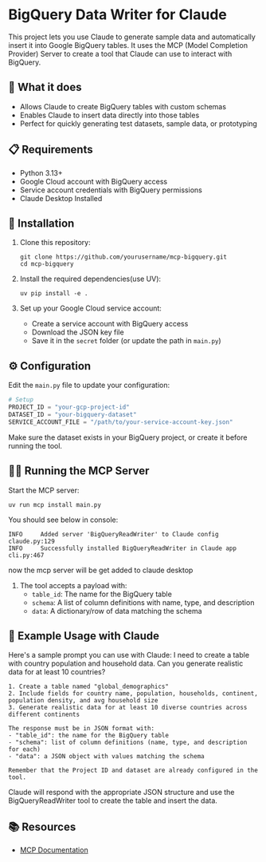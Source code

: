 # BigQuery Data Writer for Claude

This project lets you use Claude to generate sample data and automatically insert it into Google BigQuery tables. It uses the MCP (Model Completion Provider) Server to create a tool that Claude can use to interact with BigQuery.

## 🚀 What it does

- Allows Claude to create BigQuery tables with custom schemas
- Enables Claude to insert data directly into those tables
- Perfect for quickly generating test datasets, sample data, or prototyping

## 📋 Requirements

- Python 3.13+
- Google Cloud account with BigQuery access
- Service account credentials with BigQuery permissions
- Claude Desktop Installed 

## 🔧 Installation

1. Clone this repository:
   ```
   git clone https://github.com/yourusername/mcp-bigquery.git
   cd mcp-bigquery
   ```

2. Install the required dependencies(use UV):
   ```
   uv pip install -e .
   ```

3. Set up your Google Cloud service account:
   - Create a service account with BigQuery access
   - Download the JSON key file
   - Save it in the `secret` folder (or update the path in `main.py`)

## ⚙️ Configuration

Edit the `main.py` file to update your configuration:

```python
# Setup
PROJECT_ID = "your-gcp-project-id"
DATASET_ID = "your-bigquery-dataset"
SERVICE_ACCOUNT_FILE = "/path/to/your-service-account-key.json"
```

Make sure the dataset exists in your BigQuery project, or create it before running the tool.

## 🏃‍♂️ Running the MCP Server

Start the MCP server:

```
uv run mcp install main.py  
```

You should see below in console:
```
INFO     Added server 'BigQueryReadWriter' to Claude config                                                                                       claude.py:129
INFO     Successfully installed BigQueryReadWriter in Claude app                                                                                     cli.py:467
```
now the mcp server will be get added to claude desktop

1. The tool accepts a payload with:
   - `table_id`: The name for the BigQuery table
   - `schema`: A list of column definitions with name, type, and description
   - `data`: A dictionary/row of data matching the schema

## 📝 Example Usage with Claude

Here's a sample prompt you can use with Claude:
I need to create a table with country population and household data. Can you generate realistic data for at least 10 countries? 

```Please use the write_to_bigquery tool to:
1. Create a table named "global_demographics" 
2. Include fields for country name, population, households, continent, population density, and avg household size
3. Generate realistic data for at least 10 diverse countries across different continents

The response must be in JSON format with:
- "table_id": the name for the BigQuery table
- "schema": list of column definitions (name, type, and description for each)
- "data": a JSON object with values matching the schema

Remember that the Project ID and dataset are already configured in the tool.
```
Claude will respond with the appropriate JSON structure and use the BigQueryReadWriter tool to create the table and insert the data.

## 📚 Resources

- [MCP Documentation](https://docs.anthropic.com/en/docs/agents-and-tools/mcp)
